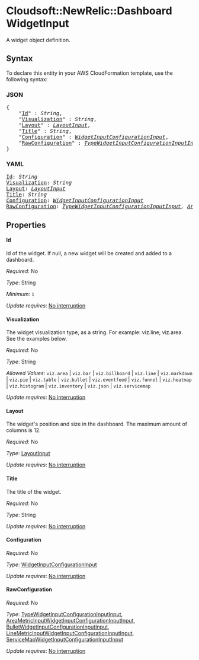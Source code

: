 # Cloudsoft::NewRelic::Dashboard WidgetInput

A widget object definition.

## Syntax

To declare this entity in your AWS CloudFormation template, use the following syntax:

### JSON

<pre>
{
    "<a href="#id" title="Id">Id</a>" : <i>String</i>,
    "<a href="#visualization" title="Visualization">Visualization</a>" : <i>String</i>,
    "<a href="#layout" title="Layout">Layout</a>" : <i><a href="layoutinput.md">LayoutInput</a></i>,
    "<a href="#title" title="Title">Title</a>" : <i>String</i>,
    "<a href="#configuration" title="Configuration">Configuration</a>" : <i><a href="widgetinputconfigurationinput.md">WidgetInputConfigurationInput</a></i>,
    "<a href="#rawconfiguration" title="RawConfiguration">RawConfiguration</a>" : <i><a href="typewidgetinputconfigurationinputinput.md">TypeWidgetInputConfigurationInputInput</a>, <a href="areametricinputwidgetinputconfigurationinputinput.md">AreaMetricInputWidgetInputConfigurationInputInput</a>, <a href="bulletwidgetinputconfigurationinputinput.md">BulletWidgetInputConfigurationInputInput</a>, <a href="linemetricinputwidgetinputconfigurationinputinput.md">LineMetricInputWidgetInputConfigurationInputInput</a>, <a href="servicemapwidgetinputconfigurationinputinput.md">ServiceMapWidgetInputConfigurationInputInput</a></i>
}
</pre>

### YAML

<pre>
<a href="#id" title="Id">Id</a>: <i>String</i>
<a href="#visualization" title="Visualization">Visualization</a>: <i>String</i>
<a href="#layout" title="Layout">Layout</a>: <i><a href="layoutinput.md">LayoutInput</a></i>
<a href="#title" title="Title">Title</a>: <i>String</i>
<a href="#configuration" title="Configuration">Configuration</a>: <i><a href="widgetinputconfigurationinput.md">WidgetInputConfigurationInput</a></i>
<a href="#rawconfiguration" title="RawConfiguration">RawConfiguration</a>: <i><a href="typewidgetinputconfigurationinputinput.md">TypeWidgetInputConfigurationInputInput</a>, <a href="areametricinputwidgetinputconfigurationinputinput.md">AreaMetricInputWidgetInputConfigurationInputInput</a>, <a href="bulletwidgetinputconfigurationinputinput.md">BulletWidgetInputConfigurationInputInput</a>, <a href="linemetricinputwidgetinputconfigurationinputinput.md">LineMetricInputWidgetInputConfigurationInputInput</a>, <a href="servicemapwidgetinputconfigurationinputinput.md">ServiceMapWidgetInputConfigurationInputInput</a></i>
</pre>

## Properties

#### Id

Id of the widget. If null, a new widget will be created and added to a dashboard.

_Required_: No

_Type_: String

_Minimum_: <code>1</code>

_Update requires_: [No interruption](https://docs.aws.amazon.com/AWSCloudFormation/latest/UserGuide/using-cfn-updating-stacks-update-behaviors.html#update-no-interrupt)

#### Visualization

The widget visualization type, as a string. For example: viz.line, viz.area. See the examples below.

_Required_: No

_Type_: String

_Allowed Values_: <code>viz.area</code> | <code>viz.bar</code> | <code>viz.billboard</code> | <code>viz.line</code> | <code>viz.markdown</code> | <code>viz.pie</code> | <code>viz.table</code> | <code>viz.bullet</code> | <code>viz.eventfeed</code> | <code>viz.funnel</code> | <code>viz.heatmap</code> | <code>viz.histogram</code> | <code>viz.inventory</code> | <code>viz.json</code> | <code>viz.servicemap</code>

_Update requires_: [No interruption](https://docs.aws.amazon.com/AWSCloudFormation/latest/UserGuide/using-cfn-updating-stacks-update-behaviors.html#update-no-interrupt)

#### Layout

The widget's position and size in the dashboard. The maximum amount of columns is 12.

_Required_: No

_Type_: <a href="layoutinput.md">LayoutInput</a>

_Update requires_: [No interruption](https://docs.aws.amazon.com/AWSCloudFormation/latest/UserGuide/using-cfn-updating-stacks-update-behaviors.html#update-no-interrupt)

#### Title

The title of the widget.

_Required_: No

_Type_: String

_Update requires_: [No interruption](https://docs.aws.amazon.com/AWSCloudFormation/latest/UserGuide/using-cfn-updating-stacks-update-behaviors.html#update-no-interrupt)

#### Configuration

_Required_: No

_Type_: <a href="widgetinputconfigurationinput.md">WidgetInputConfigurationInput</a>

_Update requires_: [No interruption](https://docs.aws.amazon.com/AWSCloudFormation/latest/UserGuide/using-cfn-updating-stacks-update-behaviors.html#update-no-interrupt)

#### RawConfiguration

_Required_: No

_Type_: <a href="typewidgetinputconfigurationinputinput.md">TypeWidgetInputConfigurationInputInput</a>, <a href="areametricinputwidgetinputconfigurationinputinput.md">AreaMetricInputWidgetInputConfigurationInputInput</a>, <a href="bulletwidgetinputconfigurationinputinput.md">BulletWidgetInputConfigurationInputInput</a>, <a href="linemetricinputwidgetinputconfigurationinputinput.md">LineMetricInputWidgetInputConfigurationInputInput</a>, <a href="servicemapwidgetinputconfigurationinputinput.md">ServiceMapWidgetInputConfigurationInputInput</a>

_Update requires_: [No interruption](https://docs.aws.amazon.com/AWSCloudFormation/latest/UserGuide/using-cfn-updating-stacks-update-behaviors.html#update-no-interrupt)

